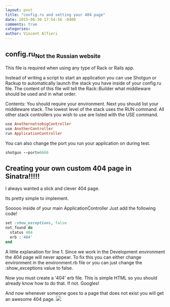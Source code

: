 ```yaml
---
layout: post
title: "config.ru and setting your 404 page"
date: 2015-06-30 17:54:56 -0400
comments: true
categories: 
author: Vincent Alfieri
---
```



<h2>config.ru<sub>Not the Russian website</sub></h2>

This file is required when using any type of Rack or Rails app. 

Instead of writing a script to start an application you can use Shotgun or Rackup to automatically launch the stack you have inside of your config.ru file.  The content of this file will tell the Rack::Builder what middleware should be used and in what order. 

Contents:
You should require your environment.
Next you should list your middleware stack. The lowest level of the stack uses the RUN command.
All other stack controllers you wish to use are listed with the USE command.
``` ruby
use AnothernotsobigController
use AnotherController
run ApplicationController
```



You can also change the port you run your application on during test. 
``` ruby
shotgun --port=6666
```



<h2>Creating your own custom 404 page in Sinatra!!!!!</h2>
I always wanted a slick and clever 404 page. 

Its pretty simple to implement. 

Sooooo inside of your main ApplicationController
Just add the following code!

``` ruby
set :show_exceptions, false
not_found do
  status 404
  erb :'404'
end
```

A little explanation for line 1. Since we work in the Development environment the 404 page will never appear. To fix this you can either change environment in the environment.rb file or you can just change the :show_exceptions value to false. 

Now you must create a '404' erb file. This is simple HTML so you should already know how to do that. If not. Googles!

And now whenever someone goes to a page that does not exist you will get an awesome 404 page.
<img src="http://httpstatusrappers.com/images/404.png" />
